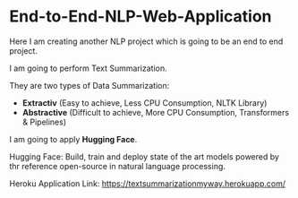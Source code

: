 # End-to-End-NLP-Web-Application

Here I am creating another NLP project which is going to be an end to end project.

I am going to perform Text Summarization.

They are two types of Data Summarization:
- **Extractiv** (Easy to achieve, Less CPU Consumption, NLTK Library)
- **Abstractive** (Difficult to achieve, More CPU Consumption, Transformers & Pipelines)

I am going to apply **Hugging Face**. 

Hugging Face: Build, train and deploy state of the art models powered by thr reference open-source in natural language processing.

  Heroku Application Link: https://textsummarizationmyway.herokuapp.com/
